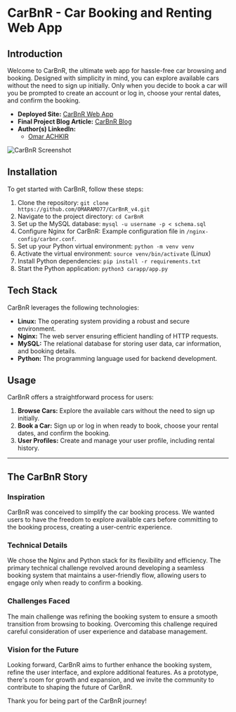 # CarBnR - Car Booking and Renting Web App

## Introduction

Welcome to CarBnR, the ultimate web app for hassle-free car browsing and booking. Designed with simplicity in mind, you can explore available cars without the need to sign up initially. Only when you decide to book a car will you be prompted to create an account or log in, choose your rental dates, and confirm the booking.

- **Deployed Site:** [CarBnR Web App](https://www.eromo.tech)
- **Final Project Blog Article:** [CarBnR Blog](https://github.com/OMARAMO77/Blog-Post-Portfolio?tab=readme-ov-file#carbnr---car-booking-and-renting-web-app)
- **Author(s) LinkedIn:**
  - [Omar ACHKIR](https://www.linkedin.com/in/OMARAMO77/)

![CarBnR Screenshot](https://github.com/OMARAMO77/CarBnR_v3/blob/master/web-app3.png)

## Installation

To get started with CarBnR, follow these steps:

1. Clone the repository: `git clone https://github.com/OMARAMO77/CarBnR_v4.git`
2. Navigate to the project directory: `cd CarBnR`
3. Set up the MySQL database: `mysql -u username -p < schema.sql`
4. Configure Nginx for CarBnR: Example configuration file in `/nginx-config/carbnr.conf`.
5. Set up your Python virtual environment: `python -m venv venv`
6. Activate the virtual environment: `source venv/bin/activate` (Linux)
7. Install Python dependencies: `pip install -r requirements.txt`
8. Start the Python application: `python3 carapp/app.py`

## Tech Stack

CarBnR leverages the following technologies:

- **Linux:** The operating system providing a robust and secure environment.
- **Nginx:** The web server ensuring efficient handling of HTTP requests.
- **MySQL:** The relational database for storing user data, car information, and booking details.
- **Python:** The programming language used for backend development.

## Usage

CarBnR offers a straightforward process for users:

1. **Browse Cars:** Explore the available cars without the need to sign up initially.
2. **Book a Car:** Sign up or log in when ready to book, choose your rental dates, and confirm the booking.
3. **User Profiles:** Create and manage your user profile, including rental history.

---

## The CarBnR Story

### Inspiration

CarBnR was conceived to simplify the car booking process. We wanted users to have the freedom to explore available cars before committing to the booking process, creating a user-centric experience.

### Technical Details

We chose the Nginx and Python stack for its flexibility and efficiency. The primary technical challenge revolved around developing a seamless booking system that maintains a user-friendly flow, allowing users to engage only when ready to confirm a booking.

### Challenges Faced

The main challenge was refining the booking system to ensure a smooth transition from browsing to booking. Overcoming this challenge required careful consideration of user experience and database management.

### Vision for the Future

Looking forward, CarBnR aims to further enhance the booking system, refine the user interface, and explore additional features. As a prototype, there's room for growth and expansion, and we invite the community to contribute to shaping the future of CarBnR.

Thank you for being part of the CarBnR journey!
